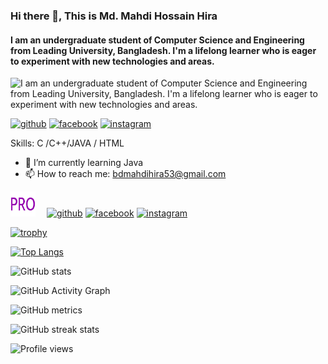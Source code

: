 

### Hi there 👋, This is Md. Mahdi Hossain Hira
#### I am an undergraduate student of Computer Science and Engineering from Leading University, Bangladesh. I'm a lifelong learner who is eager to experiment with new technologies and areas. 
![I am an undergraduate student of Computer Science and Engineering from Leading University, Bangladesh. I'm a lifelong learner who is eager to experiment with new technologies and areas. ](https://cdn.pixabay.com/photo/2015/04/20/13/17/work-731198__340.jpges/banner.png)

[<img src='https://cdn.jsdelivr.net/npm/simple-icons@3.0.1/icons/github.svg' alt='github' height='40'>](https://github.com/Mahdi-Hira53)  [<img src='https://cdn.jsdelivr.net/npm/simple-icons@3.0.1/icons/facebook.svg' alt='facebook' height='40'>](https://www.facebook.com/https://www.facebook.com/mahdi.hira.53)  [<img src='https://cdn.jsdelivr.net/npm/simple-icons@3.0.1/icons/instagram.svg' alt='instagram' height='40'>](https://www.instagram.com/https://www.instagram.com/mahdi_hira53//) 

Skills: C /C++/JAVA / HTML 

- 🌱 I’m currently learning Java 
- 📫 How to reach me: bdmahdihira53@gmail.com 
 

<a href='https://github.com/pricing'><img src='https://raw.githubusercontent.com/acervenky/animated-github-badges/master/assets/pro.gif' width='40' height='40'></a> 
[<img src='https://cdn.jsdelivr.net/npm/simple-icons@3.0.1/icons/github.svg' alt='github' height='40'>](https://github.com/Mahdi-Hira53)  [<img src='https://cdn.jsdelivr.net/npm/simple-icons@3.0.1/icons/facebook.svg' alt='facebook' height='40'>](https://www.facebook.com/https://www.facebook.com/mahdi.hira.53)  [<img src='https://cdn.jsdelivr.net/npm/simple-icons@3.0.1/icons/instagram.svg' alt='instagram' height='40'>](https://www.instagram.com/https://www.instagram.com/mahdi_hira53//) 


[![trophy](https://github-profile-trophy.vercel.app/?username=Mahdi-Hira53)](https://github.com/ryo-ma/github-profile-trophy)

[![Top Langs](https://github-readme-stats.vercel.app/api/top-langs/?username=Mahdi-Hira53)](https://github.com/anuraghazra/github-readme-stats)

![GitHub stats](https://github-readme-stats.vercel.app/api?username=Mahdi-Hira53&show_icons=true&count_private=true)  

![GitHub Activity Graph](https://activity-graph.herokuapp.com/graph?username=Mahdi-Hira53)  

![GitHub metrics](https://metrics.lecoq.io/Mahdi-Hira53)  

![GitHub streak stats](https://github-readme-streak-stats.herokuapp.com/?user=Mahdi-Hira53)  

![Profile views](https://gpvc.arturio.dev/Mahdi-Hira53)  
